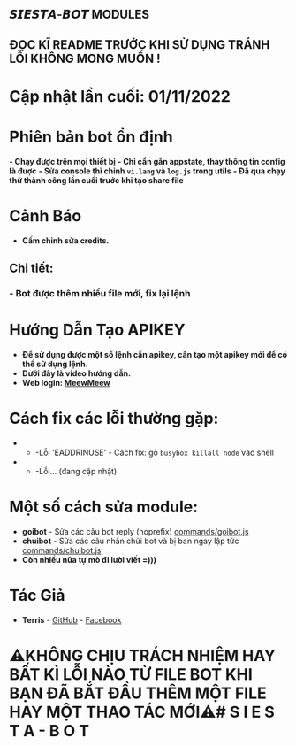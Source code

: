 ## 𝙎𝙄𝙀𝙎𝙏𝘼-𝘽𝙊𝙏 MODULES


## ĐỌC KĨ README TRƯỚC KHI SỬ DỤNG TRÁNH LỖI KHÔNG MONG MUỐN !

# Cập nhật lần cuối: 01/11/2022

# Phiên bản bot ổn định
**- Chạy được trên mọi thiết bị**
**- Chỉ cần gắn appstate, thay thông tin config là được**
**- Sửa console thì chỉnh `vi.lang` và `log.js` trong utils**
**- Đã qua chạy thử thành công lần cuối trước khi tạo share file**

# Cảnh Báo
- **Cấm chỉnh sửa credits.**

## Chi tiết:
### - Bot được thêm nhiều file mới, fix lại lệnh

# Hướng Dẫn Tạo APIKEY
- **Để sử dụng được một số lệnh cần apikey, cần tạo một apikey mới để có thể sử dụng lệnh.**
- **Dưới đây là video hướng dẫn.**
- **Web login: [MeewMeew](https://mewdev.pro/site)**

# Cách fix các lỗi thường gặp:
- * -Lỗi 'EADDRINUSE' - Cách fix: gõ `busybox killall node` vào shell
- * -Lỗi... (đang cập nhật)

# Một số cách sửa module:
- **goibot** - Sửa các câu bot reply (noprefix) [commands/goibot.js](modules/commands/goibot.js)
- **chuibot** - Sửa các câu nhắn chửi bot và bị ban ngay lập tức [commands/chuibot.js](modules/commands/chuibot.js) 
- **Còn nhiều nũa tự mò đi lười viết =)))**

# Tác Giả
- **Terris** - [GitHub](https://github.com/Hoang0901) - [Facebook](https://www.facebook.com/t.hoang0901/)

# ⚠️KHÔNG CHỊU TRÁCH NHIỆM HAY BẤT KÌ LỖI NÀO TỪ FILE BOT KHI BẠN ĐÃ BẮT ĐẦU THÊM MỘT FILE HAY MỘT THAO TÁC MỚI⚠️#   S I E S T A - B O T  
 
